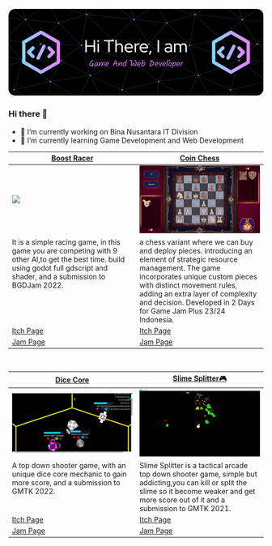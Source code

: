 ![image](https://github.com/JonathanWK1/JonathanWK1/blob/main/github-header-image%20(1).png)

### Hi there 👋
- 🔭 I’m currently working on Bina Nusantara IT Division
- 🌱 I’m currently learning Game Development and Web Development

<table width="100%">
  <thead>
    <tr>
      <th width="50%"><a href="https://xynonyx.itch.io/boost-racer">Boost Racer</a></th>
      <th width="50%"><a href="https://xynonyx.itch.io/coin-chess">Coin Chess</a></th>
    </tr>
  </thead>
  <tbody>
    <tr>
      <td><img src="https://github.com/JonathanWK1/JonathanWK1/blob/main/youtube-video-gif.gif"/></td>
      <td><img src="https://github.com/JonathanWK1/JonathanWK1/blob/main/coin%20chess.gif"/></td>
    </tr>
    <tr>
      <td valign="text-top">It is a simple racing game, in this game you are competing with 9 other AI,to get the best time. build using godot full gdscript and shader, and a submission to BGDJam 2022. </td>
      <td valign="text-top">a chess variant where we can buy and deploy pieces. introducing an element of strategic resource management. The game incorporates unique custom pieces with distinct movement rules, adding an extra layer of complexity and decision. Developed in 2 Days for Game Jam Plus 23/24 Indonesia.</td>
    </tr>
    <tr>
      <td><a href="https://xynonyx.itch.io/boost-racer">Itch Page</td>
      <td><a href="https://xynonyx.itch.io/coin-chess">Itch Page</td>      
    </tr>
    <tr>
      <td><a href="https://itch.io/jam/bgdjam-2022/rate/1758861">Jam Page</a></td>
      <td><a href="https://itch.io/jam/gamejamplus-2324-indonesia/rate/2339677">Jam Page</td>
    </tr>
  </tbody>
</table>

<br>

<table width="100%">
  <thead>
    <tr>
      <th width="50%"><a href="https://uttsada-jason.itch.io/dice-core">Dice Core</a></th>
      <th width="50%"><a href="https://uttsada-jason.itch.io/slime-splitter">Slime Splitter🎮</a></th>
    </tr>
  </thead>
  <tbody>
    <tr>
      <td><img src="https://github.com/JonathanWK1/JonathanWK1/blob/main/image.png"/></td>
      <td><img src="https://github.com/JonathanWK1/JonathanWK1/blob/main/2023-10-03%2010-03-33.gif"/></td>
    </tr>
    <tr>
      <td valign="text-top">A top down shooter game, with an unique dice core mechanic to gain more score, and a submission to GMTK 2022.</td>
      <td valign="text-top"">Slime Splitter is a tactical arcade top down shooter game, simple but addicting,you can kill or split the slime so it become weaker and get more score out of it and a submission to GMTK 2021.</td>
    </tr>
    <tr>
      <td><a href="https://uttsada-jason.itch.io/dice-core">Itch Page</td>
      <td><a href="https://uttsada-jason.itch.io/slime-splitter">Itch Page</td>
    </tr>
    <tr>
      <td><a href="https://itch.io/jam/gmtk-jam-2022/rate/1624700">Jam Page</td>
      <td><a href="https://itch.io/jam/gmtk-2021/rate/1086277">Jam Page</a></td>
    </tr>
  </tbody>
</table>
